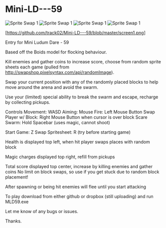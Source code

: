 # Mini-LD---59

![Sprite Swap 1]([https://github.com/track02/Mini-LD---59/blob/master/screen1.png "Screen1")
![Sprite Swap 1]([https://github.com/track02/Mini-LD---59/blob/master/screen2.png "Screen2")
![Sprite Swap 1]([https://github.com/track02/Mini-LD---59/blob/master/screen3.png "Screen3")
![Sprite Swap 1]([https://github.com/track02/Mini-LD---59/blob/master/screen4.png "Screen4")

[https://github.com/track02/Mini-LD---59/blob/master/screen1.png]

Entry for Mini Ludum Dare - 59

Based off the Boids model for flocking behaviour.

Kill enemies and gather coins to increase score, choose from random sprite sheets each game (pulled from http://swapshop.pixelsyntax.com/api/randomImage).

Swap your current position with any of the randomly placed blocks to help move around the arena and avoid the swarm. 

Use your (limited) special ability to break the swarm and escape, recharge by collecting pickups.

Controls
Movement: WASD
Aiming: Mouse
Fire: Left Mouse Button
Swap Player w/ Block: Right Mouse Button when cursor is over block
Scare Swarm: Hold Spacebar (uses magic, cannot shoot)

Start Game: Z
Swap Spritesheet: R (try before starting game)

Health is displayed top left, when hit player swaps places with random block

Magic charges displayed top right, refill from pickups

Total score displayed top center, increase by killing enemies and gather coins
No limit on block swaps, so use if you get stuck due to random block placement!

After spawning or being hit enemies will flee until you start attacking

To play download from either github or dropbox (still uploading) and run MLD59.exe

Let me know of any bugs or issues.

Thanks.



